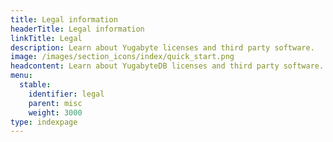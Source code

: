 ```yaml
---
title: Legal information
headerTitle: Legal information
linkTitle: Legal
description: Learn about Yugabyte licenses and third party software.
image: /images/section_icons/index/quick_start.png
headcontent: Learn about YugabyteDB licenses and third party software.
menu:
  stable:
    identifier: legal
    parent: misc
    weight: 3000
type: indexpage
---
```

